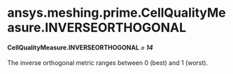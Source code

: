 # ansys.meshing.prime.CellQualityMeasure.INVERSEORTHOGONAL

#### CellQualityMeasure.INVERSEORTHOGONAL *= 14*

The inverse orthogonal metric ranges between 0 (best) and 1 (worst).

<!-- !! processed by numpydoc !! -->
